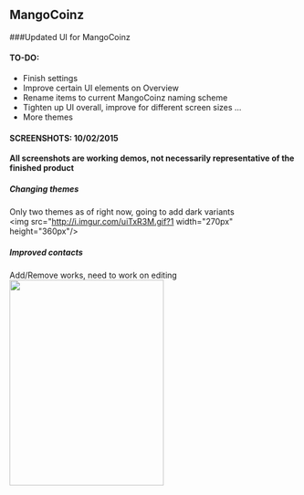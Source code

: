 ## MangoCoinz
###Updated UI for MangoCoinz

#### TO-DO:
- Finish settings
- Improve certain UI elements on Overview
- Rename items to current MangoCoinz naming scheme
- Tighten up UI overall, improve for different screen sizes
...
- More themes


#### SCREENSHOTS: 10/02/2015
**All screenshots are working demos, not necessarily representative of the finished product**

##### **Changing themes** 
Only two themes as of right now, going to add dark variants</br>
<img src="http://i.imgur.com/uiTxR3M.gif?1 width="270px" height="360px"/> 

##### **Improved contacts**
Add/Remove works, need to work on editing</br>
<img src="http://i.imgur.com/TuzQJBw.gif?1" width="270px" height="360px"/>

